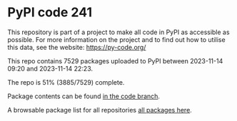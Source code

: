 # PyPI code 241

This repository is part of a project to make all code in PyPI as accessible as possible. For more information 
on the project and to find out how to utilise this data, see the website: https://py-code.org/

This repo contains 7529 packages uploaded to PyPI between 
2023-11-14 09:20 and 2023-11-14 22:23.

The repo is 51% (3885/7529) complete.

Package contents can be found [in the code branch](https://github.com/pypi-data/pypi-mirror-241/tree/code/packages).

A browsable package list for all repositories [all packages here](https://py-code.org/repositories/pypi-mirror-241).


